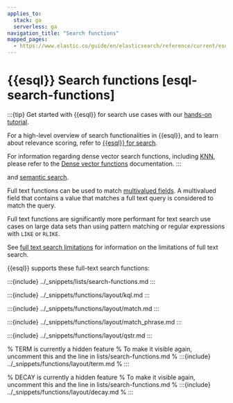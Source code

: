 ```yaml
---
applies_to:
  stack: ga
  serverless: ga
navigation_title: "Search functions"
mapped_pages:
  - https://www.elastic.co/guide/en/elasticsearch/reference/current/esql-functions-operators.html#esql-search-functions
---
```


# {{esql}} Search functions [esql-search-functions]

:::{tip}
Get started with {{esql}} for search use cases with
our [hands-on tutorial](/reference/query-languages/esql/esql-search-tutorial.md).

For a high-level overview of search functionalities in {{esql}}, and to learn about relevance scoring, refer to [{{esql}} for search](docs-content://solutions/search/esql-for-search.md#esql-for-search-scoring).

For information regarding dense vector search functions,
including [KNN](dense-vector-functions.md#esql-knn), please refer to
the [Dense vector functions](dense-vector-functions.md) documentation.
:::

and [semantic search](docs-content://solutions/search/semantic-search/semantic-search-semantic-text.md).

Full text functions can be used to
match [multivalued fields](/reference/query-languages/esql/esql-multivalued-fields.md).
A multivalued field that contains a value that matches a full text query is
considered to match the query.

Full text functions are significantly more performant for text search use cases
on large data sets than using pattern matching or regular expressions with
`LIKE` or `RLIKE`.

See [full text search limitations](/reference/query-languages/esql/limitations.md#esql-limitations-full-text-search)
for information on the limitations of full text search.

{{esql}} supports these full-text search functions:

:::{include} ../_snippets/lists/search-functions.md
:::


:::{include} ../_snippets/functions/layout/kql.md
:::

:::{include} ../_snippets/functions/layout/match.md
:::

:::{include} ../_snippets/functions/layout/match_phrase.md
:::

:::{include} ../_snippets/functions/layout/qstr.md
:::

% TERM is currently a hidden feature
% To make it visible again, uncomment this and the line in
lists/search-functions.md
% :::{include} ../_snippets/functions/layout/term.md
% :::

% DECAY is currently a hidden feature
% To make it visible again, uncomment this and the line in
lists/search-functions.md
% :::{include} ../_snippets/functions/layout/decay.md
% :::
